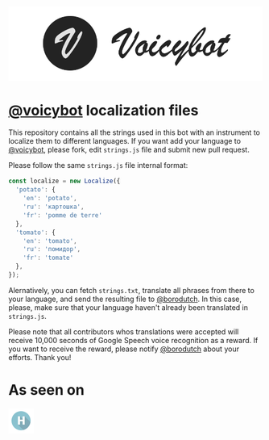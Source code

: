 [![Voicybot](/img/logo.png?raw=true)](http://voicybot.com/)

# [@voicybot](https://telegram.me/voicybot) localization files
This repository contains all the strings used in this bot with an instrument to localize them to different languages. If you want add your language to [@voicybot](https://telegram.me/voicybot), please fork, edit `strings.js` file and submit new pull request.

Please follow the same `strings.js` file internal format:
```javascript
const localize = new Localize({
  'potato': {
    'en': 'potato',
    'ru': 'картошка',
    'fr': 'pomme de terre'
  },
  'tomato': {
    'en': 'tomato',
    'ru': 'помидор',
    'fr': 'tomate'
  },
});
```
Alernatively, you can fetch `strings.txt`, translate all phrases from there to your language, and send the resulting file to [@borodutch](https://telegram.me/borodutch). In this case, please, make sure that your language haven't already been translated in `strings.js`.

Please note that all contributors whos translations were accepted will receive 10,000 seconds of Google Speech voice recognition as a reward. If you want to receive the reward, please notify [@borodutch](https://telegram.me/borodutch) about your efforts. Thank you!

# As seen on
[![Habrahabr](/img/habr.png?raw=true)](https://habrahabr.ru/post/316824/)
